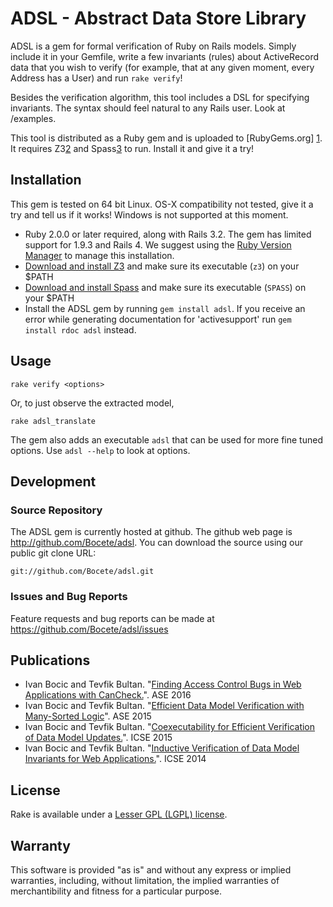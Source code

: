 ADSL - Abstract Data Store Library
=========================================================

ADSL is a gem for formal verification of Ruby on Rails models.  Simply include it in your Gemfile, write a few 
invariants (rules) about ActiveRecord data that you wish to verify (for example, that at any given moment, every
Address has a User) and run `rake verify`!

Besides the verification algorithm, this tool includes a DSL for specifying invariants.  The syntax should feel
natural to any Rails user. Look at /examples.

This tool is distributed as a Ruby gem and is uploaded to [RubyGems.org] [1]. It requires Z3[2] and Spass[3] to run. Install
it and give it a try!


Installation
------------

This gem is tested on 64 bit Linux. OS-X compatibility not tested, give it a try
and tell us if it works! Windows is not supported at this moment.

 - Ruby 2.0.0 or later required, along with Rails 3.2.  The gem has limited support for 1.9.3 and Rails 4.  We suggest using the [Ruby Version Manager](https://rvm.io/rvm/install/) to manage this installation.
 - [Download and install Z3](https://github.com/Z3Prover/z3) and make sure its executable (`z3`) on your $PATH
 - [Download and install Spass](http://www.spass-prover.org/download/index.html) and make sure its executable (`SPASS`) on your $PATH
 - Install the ADSL gem by running `gem install adsl`.
   If you receive an error while generating documentation for 'activesupport' run `gem install rdoc adsl` instead.
 
Usage
-----

    rake verify <options>
    
Or, to just observe the extracted model,

    rake adsl_translate

The gem also adds an executable `adsl` that can be used for more fine tuned options.  Use `adsl --help` to look at options.

Development
-----------

### Source Repository

The ADSL gem is currently hosted at github. The github web page is http://github.com/Bocete/adsl.
You can download the source using our public git clone URL:

    git://github.com/Bocete/adsl.git

### Issues and Bug Reports

Feature requests and bug reports can be made at https://github.com/Bocete/adsl/issues

Publications
------------

* Ivan Bocic and Tevfik Bultan. "[Finding Access Control Bugs in Web Applications with CanCheck.](http://cs.ucsb.edu/~bo/papers/ase16.pdf)". ASE 2016
* Ivan Bocic and Tevfik Bultan. "[Efficient Data Model Verification with Many-Sorted Logic](http://cs.ucsb.edu/~bo/papers/ase15.pdf)". ASE 2015
* Ivan Bocic and Tevfik Bultan. "[Coexecutability for Efficient Verification of Data Model Updates.](http://cs.ucsb.edu/~bo/papers/icse15.pdf)". ICSE 2015
* Ivan Bocic and Tevfik Bultan. "[Inductive Verification of Data Model Invariants for Web Applications.](http://www.cs.ucsb.edu/~bo/papers/icse14.pdf)". ICSE 2014

License
-------

Rake is available under a [Lesser GPL (LGPL) license](LICENSE).


Warranty
--------

This software is provided "as is" and without any express or
implied warranties, including, without limitation, the implied
warranties of merchantibility and fitness for a particular
purpose.

  [1]: https://rubygems.org/gems/adsl "RubyGems.org"
  [2]: https://github.com/Z3Prover/z3 "The Z3 Theorem Prover"
  [3]: http://www.spass-prover.org/ "Spass"
